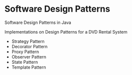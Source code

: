 # Software Design Patterns

Software Design Patterns in Java

Implementations on Design Patterns for a DVD Rental System

- Strategy Pattern
- Decorator Pattern
- Proxy Pattern
- Observer Pattern
- State Pattern
- Template Pattern

